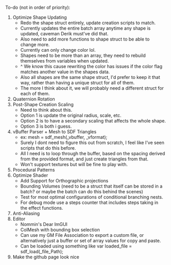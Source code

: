 To-do (not in order of priority):
1. Optimize Shape Updating
   - Redo the shape struct entirely, update creation scripts to match. 
   - Currently updates the entire batch array anytime any shape is updated, caveman Derik must've did that. 
   - Also need to add more functions to shape struct to be able to change more.
   - Currently can only change color lol.
   - Shapes need to be more than an array, they need to rebuild themselves from variables when updated.
   - ^ We know this cause rewriting the color has issues if the color flag matches another value in the shapes data.
   - Also all shapes are the same shape struct, I'd prefer to keep it that way, rather than having a unique struct for all of them.
   - The more I think about it, we will probably need a different struct for each of them.
3. Quaternion Rotation
4. Post-Shape Creation Scaling
   - Need to think about this.
   - Option 1 is update the original radius, scale, etc.
   - Option 2 is to have a secondary scaling that affects the whole shape.
   - Option 3 is both i guess.
5. vBuffer Parser + Mesh to SDF Triangles
   - ex: mesh =  sdf_mesh(_vbuffer, _vformat);
   - Surely I dont need to figure this out from scratch, I feel like I've seen scripts that do this before.
   - All I need is to loop through the buffer, based on the spacing derived from the provided format, and just create triangles from that.
   - Won't support textures but will be fine to play with.
6. Procedural Patterns
7. Optimize Shader
   - Add Support for Orthographic projections
   - Bounding Volumes (need to be a struct that itself can be stored in a batch? or maybe the batch can do this behind the scenes)
   - Test for most optimal configurations of conditional branching nests.
   - For debug mode use a steps counter that includes steps taking in the effect functions.
8. Anti-Aliasing
9. Editor
   - Nommin's Dear ImGUI 
   - ColMesh with bounding box selection
   - Can use my GM File Association to export a custom file, or alternatively just a buffer or set of array values for copy and paste.
   - Can be loaded using something like var loaded_file = sdf_load(_file_Path);
9. Make the github page look nice
